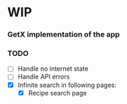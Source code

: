 # WIP

### GetX implementation of the app

### TODO
- [ ] Handle no internet state
- [ ] Handle API errors
- [x] Infinite search in following pages:
  - [x] Recipe search page
